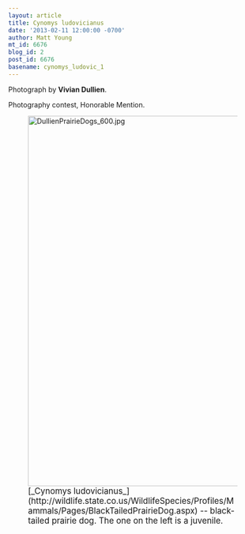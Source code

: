 ```yaml
---
layout: article
title: Cynomys ludovicianus
date: '2013-02-11 12:00:00 -0700'
author: Matt Young
mt_id: 6676
blog_id: 2
post_id: 6676
basename: cynomys_ludovic_1
---
```

Photograph by **Vivian Dullien**.

Photography contest, Honorable Mention.

<figure>
<img src="{{ site.baseurl }}/uploads/2013/DullienPrairieDogs_600.jpg" alt="DullienPrairieDogs_600.jpg" width="600" height="750" />
<figcaption markdown="span">
<big>[_Cynomys ludovicianus_](http://wildlife.state.co.us/WildlifeSpecies/Profiles/Mammals/Pages/BlackTailedPrairieDog.aspx) -- black-tailed prairie dog.  The one on the left is a juvenile.</big>

</figcaption>
</figure>
